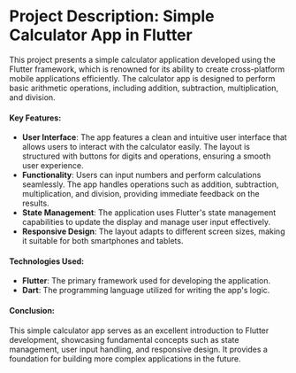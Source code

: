 # Project Description: Simple Calculator App in Flutter
This project presents a simple calculator application developed using the Flutter framework, which is renowned for its ability to create cross-platform mobile applications efficiently. The calculator app is designed to perform basic arithmetic operations, including addition, subtraction, multiplication, and division.
#### Key Features:
- **User Interface**: The app features a clean and intuitive user interface that allows users to interact with the calculator easily. The layout is structured with buttons for digits and operations, ensuring a smooth user experience.
- **Functionality**: Users can input numbers and perform calculations seamlessly. The app handles operations such as addition, subtraction, multiplication, and division, providing immediate feedback on the results.
- **State Management**: The application uses Flutter's state management capabilities to update the display and manage user input effectively.
- **Responsive Design**: The layout adapts to different screen sizes, making it suitable for both smartphones and tablets.

#### Technologies Used:
- **Flutter**: The primary framework used for developing the application.
- **Dart**: The programming language utilized for writing the app's logic.

#### Conclusion:
This simple calculator app serves as an excellent introduction to Flutter development, showcasing fundamental concepts such as state management, user input handling, and responsive design. It provides a foundation for building more complex applications in the future.




